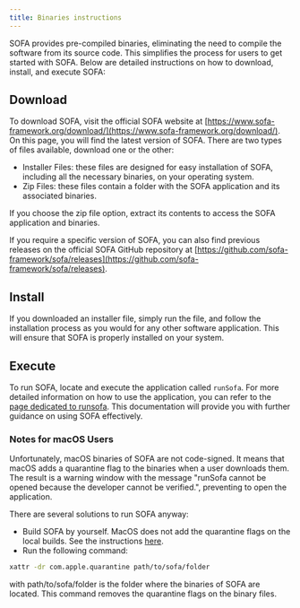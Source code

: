 ```yaml
---
title: Binaries instructions
---
```


﻿SOFA provides pre-compiled binaries, eliminating the need to compile the software from its source code. This simplifies the process for users to get started with SOFA. Below are detailed instructions on how to download, install, and execute SOFA:

## Download

To download SOFA, visit the official SOFA website at [https://www.sofa-framework.org/download/](https://www.sofa-framework.org/download/). On this page, you will find the latest version of SOFA. There are two types of files available, download one or the other:

- Installer Files: these files are designed for easy installation of SOFA, including all the necessary binaries, on your operating system.
- Zip Files: these files contain a folder with the SOFA application and its associated binaries.  

If you choose the zip file option, extract its contents to access the SOFA application and binaries.

If you require a specific version of SOFA, you can also find previous releases on the official SOFA GitHub repository at [https://github.com/sofa-framework/sofa/releases](https://github.com/sofa-framework/sofa/releases).

## Install

If you downloaded an installer file, simply run the file, and follow the installation process as you would for any other software application. This will ensure that SOFA is properly installed on your system.

## Execute

To run SOFA, locate and execute the application called `runSofa`. For more detailed information on how to use the application, you can refer to the [page dedicated to runsofa](../../../using-sofa/runsofa/). This documentation will provide you with further guidance on using SOFA effectively.

### Notes for macOS Users

Unfortunately, macOS binaries of SOFA are not code-signed. It means that macOS adds a quarantine flag to the binaries when a user downloads them. The result is a warning window with the message "runSofa cannot be opened because the developer cannot be verified.", preventing to open the application.

There are several solutions to run SOFA anyway:

- Build SOFA by yourself. MacOS does not add the quarantine flags on the local builds. See the instructions [here](../../build/macos/).
- Run the following command:

```bash
xattr -dr com.apple.quarantine path/to/sofa/folder
```

with path/to/sofa/folder is the folder where the binaries of SOFA are located. This command removes the quarantine flags on the binary files.
